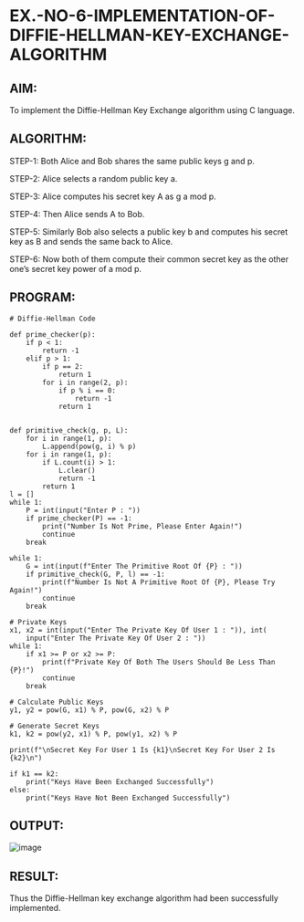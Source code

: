 # EX.-NO-6-IMPLEMENTATION-OF-DIFFIE-HELLMAN-KEY-EXCHANGE-ALGORITHM

## AIM:
To implement the Diffie-Hellman Key Exchange algorithm using C language.

## ALGORITHM:
  
  STEP-1: Both Alice and Bob shares the same public keys g and p.
  
  STEP-2: Alice selects a random public key a.
  
  STEP-3: Alice computes his secret key A as g a mod p.
  
  STEP-4: Then Alice sends A to Bob.
  
  STEP-5: Similarly Bob also selects a public key b and computes his secret key as B and sends the same back to Alice.
  
  STEP-6: Now both of them compute their common secret key as the other one’s secret key power of a mod p.
  
## PROGRAM:
```
# Diffie-Hellman Code

def prime_checker(p):
	if p < 1:
		return -1
	elif p > 1:
		if p == 2:
			return 1
		for i in range(2, p):
			if p % i == 0:
				return -1
			return 1


def primitive_check(g, p, L):
	for i in range(1, p):
		L.append(pow(g, i) % p)
	for i in range(1, p):
		if L.count(i) > 1:
			L.clear()
			return -1
		return 1
l = []
while 1:
	P = int(input("Enter P : "))
	if prime_checker(P) == -1:
		print("Number Is Not Prime, Please Enter Again!")
		continue
	break

while 1:
	G = int(input(f"Enter The Primitive Root Of {P} : "))
	if primitive_check(G, P, l) == -1:
		print(f"Number Is Not A Primitive Root Of {P}, Please Try Again!")
		continue
	break

# Private Keys
x1, x2 = int(input("Enter The Private Key Of User 1 : ")), int(
	input("Enter The Private Key Of User 2 : "))
while 1:
	if x1 >= P or x2 >= P:
		print(f"Private Key Of Both The Users Should Be Less Than {P}!")
		continue
	break

# Calculate Public Keys
y1, y2 = pow(G, x1) % P, pow(G, x2) % P

# Generate Secret Keys
k1, k2 = pow(y2, x1) % P, pow(y1, x2) % P

print(f"\nSecret Key For User 1 Is {k1}\nSecret Key For User 2 Is {k2}\n")

if k1 == k2:
	print("Keys Have Been Exchanged Successfully")
else:
	print("Keys Have Not Been Exchanged Successfully")
```
## OUTPUT:
![image](https://github.com/user-attachments/assets/3615edd9-7c83-4477-9dc8-855b6ae50957)

## RESULT:
  Thus the Diffie-Hellman key exchange algorithm had been successfully implemented.
